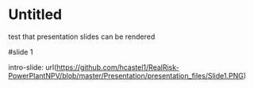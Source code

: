 Untitled
================

test that presentation slides can be rendered

\#slide 1

intro-slide:
url(<https://github.com/hcastel1/RealRisk-PowerPlantNPV/blob/master/Presentation/presentation_files/Slide1.PNG>)
